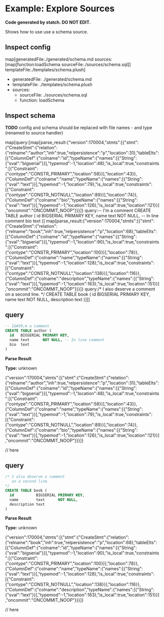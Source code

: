 # Example: Explore Sources

**Code generated by statch. DO NOT EDIT.**

Shows how to use use a schema source.

## Inspect config 

map[generatedFile:./generated/schema.md sources:[map[function:loadSchema sourceFile:./sources/schema.sql]] templateFile:./templates/schema.plush]

- generatedFile: ./generated/schema.md
- templateFile: ./templates/schema.plush
- sources:
  - sourceFile: ./sources/schema.sql
  - function: loadSchema

## Inspect schema 

**TODO** config and schema should be replaced with file names - and type (renamed to source handler)

map[query:[map[parse_result:{&#34;version&#34;:170004,&#34;stmts&#34;:[{&#34;stmt&#34;:{&#34;CreateStmt&#34;:{&#34;relation&#34;:{&#34;relname&#34;:&#34;author&#34;,&#34;inh&#34;:true,&#34;relpersistence&#34;:&#34;p&#34;,&#34;location&#34;:31},&#34;tableElts&#34;:[{&#34;ColumnDef&#34;:{&#34;colname&#34;:&#34;id&#34;,&#34;typeName&#34;:{&#34;names&#34;:[{&#34;String&#34;:{&#34;sval&#34;:&#34;bigserial&#34;}}],&#34;typemod&#34;:-1,&#34;location&#34;:48},&#34;is_local&#34;:true,&#34;constraints&#34;:[{&#34;Constraint&#34;:{&#34;contype&#34;:&#34;CONSTR_PRIMARY&#34;,&#34;location&#34;:58}}],&#34;location&#34;:43}},{&#34;ColumnDef&#34;:{&#34;colname&#34;:&#34;name&#34;,&#34;typeName&#34;:{&#34;names&#34;:[{&#34;String&#34;:{&#34;sval&#34;:&#34;text&#34;}}],&#34;typemod&#34;:-1,&#34;location&#34;:79},&#34;is_local&#34;:true,&#34;constraints&#34;:[{&#34;Constraint&#34;:{&#34;contype&#34;:&#34;CONSTR_NOTNULL&#34;,&#34;location&#34;:89}}],&#34;location&#34;:74}},{&#34;ColumnDef&#34;:{&#34;colname&#34;:&#34;bio&#34;,&#34;typeName&#34;:{&#34;names&#34;:[{&#34;String&#34;:{&#34;sval&#34;:&#34;text&#34;}}],&#34;typemod&#34;:-1,&#34;location&#34;:126},&#34;is_local&#34;:true,&#34;location&#34;:121}}],&#34;oncommit&#34;:&#34;ONCOMMIT_NOOP&#34;}}}]} query:-- I&#39;m a comment
CREATE TABLE author (
  id   BIGSERIAL PRIMARY KEY,
  name text      NOT NULL, -- In line comment
  bio  text
)] map[parse_result:{&#34;version&#34;:170004,&#34;stmts&#34;:[{&#34;stmt&#34;:{&#34;CreateStmt&#34;:{&#34;relation&#34;:{&#34;relname&#34;:&#34;book&#34;,&#34;inh&#34;:true,&#34;relpersistence&#34;:&#34;p&#34;,&#34;location&#34;:68},&#34;tableElts&#34;:[{&#34;ColumnDef&#34;:{&#34;colname&#34;:&#34;id&#34;,&#34;typeName&#34;:{&#34;names&#34;:[{&#34;String&#34;:{&#34;sval&#34;:&#34;bigserial&#34;}}],&#34;typemod&#34;:-1,&#34;location&#34;:90},&#34;is_local&#34;:true,&#34;constraints&#34;:[{&#34;Constraint&#34;:{&#34;contype&#34;:&#34;CONSTR_PRIMARY&#34;,&#34;location&#34;:100}}],&#34;location&#34;:78}},{&#34;ColumnDef&#34;:{&#34;colname&#34;:&#34;name&#34;,&#34;typeName&#34;:{&#34;names&#34;:[{&#34;String&#34;:{&#34;sval&#34;:&#34;text&#34;}}],&#34;typemod&#34;:-1,&#34;location&#34;:128},&#34;is_local&#34;:true,&#34;constraints&#34;:[{&#34;Constraint&#34;:{&#34;contype&#34;:&#34;CONSTR_NOTNULL&#34;,&#34;location&#34;:138}}],&#34;location&#34;:116}},{&#34;ColumnDef&#34;:{&#34;colname&#34;:&#34;description&#34;,&#34;typeName&#34;:{&#34;names&#34;:[{&#34;String&#34;:{&#34;sval&#34;:&#34;text&#34;}}],&#34;typemod&#34;:-1,&#34;location&#34;:163},&#34;is_local&#34;:true,&#34;location&#34;:151}}],&#34;oncommit&#34;:&#34;ONCOMMIT_NOOP&#34;}}}]} query:/* I also deserve a comment
   on a second line.
*/
CREATE TABLE book (
  id          BIGSERIAL PRIMARY KEY,
  name        text      NOT NULL,
  description text
)]]]


## query

```sql
-- I&#39;m a comment
CREATE TABLE author (
  id   BIGSERIAL PRIMARY KEY,
  name text      NOT NULL, -- In line comment
  bio  text
)
```

**Parse Result**


**Type:** unknown

{&#34;version&#34;:170004,&#34;stmts&#34;:[{&#34;stmt&#34;:{&#34;CreateStmt&#34;:{&#34;relation&#34;:{&#34;relname&#34;:&#34;author&#34;,&#34;inh&#34;:true,&#34;relpersistence&#34;:&#34;p&#34;,&#34;location&#34;:31},&#34;tableElts&#34;:[{&#34;ColumnDef&#34;:{&#34;colname&#34;:&#34;id&#34;,&#34;typeName&#34;:{&#34;names&#34;:[{&#34;String&#34;:{&#34;sval&#34;:&#34;bigserial&#34;}}],&#34;typemod&#34;:-1,&#34;location&#34;:48},&#34;is_local&#34;:true,&#34;constraints&#34;:[{&#34;Constraint&#34;:{&#34;contype&#34;:&#34;CONSTR_PRIMARY&#34;,&#34;location&#34;:58}}],&#34;location&#34;:43}},{&#34;ColumnDef&#34;:{&#34;colname&#34;:&#34;name&#34;,&#34;typeName&#34;:{&#34;names&#34;:[{&#34;String&#34;:{&#34;sval&#34;:&#34;text&#34;}}],&#34;typemod&#34;:-1,&#34;location&#34;:79},&#34;is_local&#34;:true,&#34;constraints&#34;:[{&#34;Constraint&#34;:{&#34;contype&#34;:&#34;CONSTR_NOTNULL&#34;,&#34;location&#34;:89}}],&#34;location&#34;:74}},{&#34;ColumnDef&#34;:{&#34;colname&#34;:&#34;bio&#34;,&#34;typeName&#34;:{&#34;names&#34;:[{&#34;String&#34;:{&#34;sval&#34;:&#34;text&#34;}}],&#34;typemod&#34;:-1,&#34;location&#34;:126},&#34;is_local&#34;:true,&#34;location&#34;:121}}],&#34;oncommit&#34;:&#34;ONCOMMIT_NOOP&#34;}}}]}

// here



## query

```sql
/* I also deserve a comment
   on a second line.
*/
CREATE TABLE book (
  id          BIGSERIAL PRIMARY KEY,
  name        text      NOT NULL,
  description text
)
```

**Parse Result**


**Type:** unknown

{&#34;version&#34;:170004,&#34;stmts&#34;:[{&#34;stmt&#34;:{&#34;CreateStmt&#34;:{&#34;relation&#34;:{&#34;relname&#34;:&#34;book&#34;,&#34;inh&#34;:true,&#34;relpersistence&#34;:&#34;p&#34;,&#34;location&#34;:68},&#34;tableElts&#34;:[{&#34;ColumnDef&#34;:{&#34;colname&#34;:&#34;id&#34;,&#34;typeName&#34;:{&#34;names&#34;:[{&#34;String&#34;:{&#34;sval&#34;:&#34;bigserial&#34;}}],&#34;typemod&#34;:-1,&#34;location&#34;:90},&#34;is_local&#34;:true,&#34;constraints&#34;:[{&#34;Constraint&#34;:{&#34;contype&#34;:&#34;CONSTR_PRIMARY&#34;,&#34;location&#34;:100}}],&#34;location&#34;:78}},{&#34;ColumnDef&#34;:{&#34;colname&#34;:&#34;name&#34;,&#34;typeName&#34;:{&#34;names&#34;:[{&#34;String&#34;:{&#34;sval&#34;:&#34;text&#34;}}],&#34;typemod&#34;:-1,&#34;location&#34;:128},&#34;is_local&#34;:true,&#34;constraints&#34;:[{&#34;Constraint&#34;:{&#34;contype&#34;:&#34;CONSTR_NOTNULL&#34;,&#34;location&#34;:138}}],&#34;location&#34;:116}},{&#34;ColumnDef&#34;:{&#34;colname&#34;:&#34;description&#34;,&#34;typeName&#34;:{&#34;names&#34;:[{&#34;String&#34;:{&#34;sval&#34;:&#34;text&#34;}}],&#34;typemod&#34;:-1,&#34;location&#34;:163},&#34;is_local&#34;:true,&#34;location&#34;:151}}],&#34;oncommit&#34;:&#34;ONCOMMIT_NOOP&#34;}}}]}

// here



